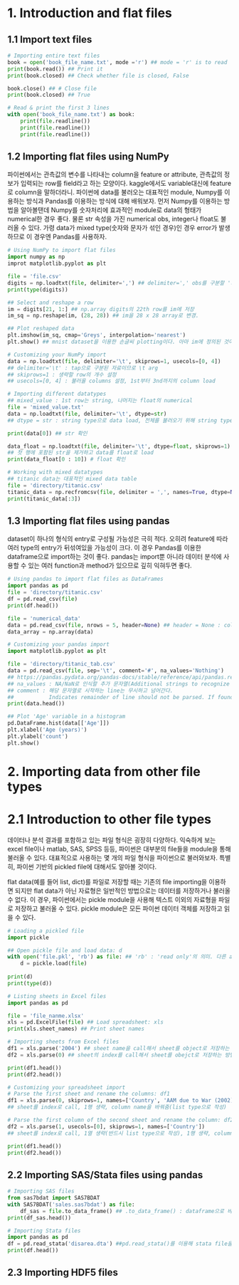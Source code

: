 # 1. Introduction and flat files
## 1.1 Import text files
```python
# Importing entire text files
book = open('book_file_name.txt', mode ='r') ## mode = 'r' is to read
print(book.read()) ## Print it
print(book.closed) ## Check whether file is closed, False

book.close() ## # Close file
print(book.closed) ## True

# Read & print the first 3 lines
with open('book_file_name.txt') as book:
    print(file.readline())
    print(file.readline())
    print(file.readline())
```

## 1.2 Importing flat files using NumPy
파이썬에서는 관측값의 변수를 나타내는 column을 feature or attribute, 관측값의 정보가 입력되는 row를 field라고 하는 모양이다. kaggle에서도 variable대신에 feature로 column을 말하더라니. 파이썬에 data를 불러오는 대표적인 module, Numpy를 이용하는 방식과 Pandas를 이용하는 방식에 대해 배워보자. 먼저 Numpy를 이용하는 방법을 알아볼탠데 Numpy를 숫자처리에 효과적인 module로 data의 형태가 numerical한 경우 좋다. 물론 str 속성을 가진 numerical obs, integer나 float도 불러올 수 있다. 가령 data가 mixed type(숫자와 문자가 섞인 경우)인 경우 error가 발생하므로 이 경우엔 Pandas를 사용하자.  

```python
# Using NumPy to import flat files
import numpy as np
improt matplotlib.pyplot as plt

file = 'file.csv'
digits = np.loadtxt(file, delimiter=',') ## delimiter=',' obs를 구분할 '지점'을 정의. csv file을 load했으므로 구분점은 ','이다.  
print(type(digits))

## Select and reshape a row
im = digits[21, 1:] ## np.array digits의 22th row를 im에 저장 
im_sq = np.reshape(im, (28, 28)) ## im을 28 x 28 array로 변경. 

## Plot reshaped data 
plt.imshow(im_sq, cmap='Greys', interpolation='nearest')  
plt.show() ## mnist dataset을 이용한 손글씨 plotting이다. 아마 im에 정의된 것이 22번째 손글씨인 듯

# Customizing your NumPy import
data = np.loadtxt(file, delimiter='\t', skiprows=1, usecols=[0, 4])
## delimiter='\t' : tap으로 구분된 자료이므로 \t arg
## skiprows=1 : 생략할 row의 개수 설정
## usecols=[0, 4] : 불러올 columns 설정, 1st부터 3nd까지의 column load

# Importing different datatypes
## mixed_value : 1st row는 string, 나머지는 float의 numerical 
file = 'mixed_value.txt'
data = np.loadtxt(file, delimiter='\t', dtype=str) 
## dtype = str : string type으로 data load, 전체를 불러오기 위해 string type으로 load 선택. 

print(data[0]) ## str 확인 

data_float = np.loadtxt(file, delimiter='\t', dtype=float, skiprows=1)
## 첫 행에 포함된 str을 제거하고 data를 float로 load
print(data_float[0 : 10]) # float 확인 

# Working with mixed datatypes 
## titanic data는 대표적인 mixed data table
file = 'directory/titanic.csv'
titanic_data = np.recfromcsv(file, delimiter = ',', names=True, dtype=None)
print(titanic_data[:3])
```
## 1.3 Importing flat files using pandas
dataset이 하나의 형식의 entry로 구성될 가능성은 극히 적다. 오히려 feature에 따라 여러 type의 entry가 뒤섞여있을 가능성이 크다. 이 경우 Pandas를 이용한 dataframe으로 import하는 것이 좋다. pandas는 import뿐 아니라 데이터 분석에 사용할 수 있는 여러 function과 method가 있으므로 깊히 익혀두면 좋다. 
```python
# Using pandas to import flat files as DataFrames
import pandas as pd 
file = 'directory/titanic.csv'
df = pd.read_csv(file)
print(df.head())

file = 'numerical_data'
data = pd.read_csv(file, nrows = 5, header=None) ## header = None : column이름 제거, column이름을 제거하면 column name이 자리에 맞는 숫자로 return된다.
data_array = np.array(data)

# Customizing your pandas import
import matplotlib.pyplot as plt

file = 'directory/titanic_tab.csv'
data = pd.read_csv(file, sep='\t', comment='#', na_values='Nothing')
## https://pandas.pydata.org/pandas-docs/stable/reference/api/pandas.read_csv.html 에서 comment와 na_values 확인 
## na_values : NA/NaN로 인식할 추가 문자열(Additional strings to recognize as NA/NaN.)
## comment : 해당 문자열로 시작하는 line는 무시하고 넘어간다. 
##           Indicates remainder of line should not be parsed. If found at the beginning of a line, the line will be ignored altogether. 
print(data.head())

## Plot 'Age' variable in a histogram
pd.DataFrame.hist(data[['Age']])
plt.xlabel('Age (years)')
plt.ylabel('count')
plt.show()
```

# 2. Importing data from other file types
# 2.1 Introduction to other file types
데이터나 분석 결과를 포함하고 있는 파일 형식은 굉장히 다양하다. 익숙하게 보는 excel file이나 matlab, SAS, SPSS 등등, 파이썬은 대부분의 file들을 module을 통해 불러올 수 있다. 대표적으로 사용하는 몇 개의 파일 형식을 파이썬으로 불러와보자. 특별히, 파이썬 기반의 pickled file에 대해서도 알아볼 것이다. 

flat data(예를 들어 list, dict)를 파일로 저장할 때는 기존의 file importing을 이용하면 되지만 flat data가 아닌 자료형은 일반적인 방법으로는 데이터를 저장하거나 불러올 수 없다. 이 경우, 파이썬에서는 pickle module을 사용해 텍스트 이외의 자료형을 파일로 저장하고 불러올 수 있다. pickle module은 모든 파이썬 데이터 객체를 저장하고 읽을 수 있다.

```python
# Loading a pickled file
import pickle

## Open pickle file and load data: d 
with open('file.pkl', 'rb') as file: ## 'rb' : 'read only'의 의미. 다른 arg로는 'binary'가 있다. 
    d = pickle.load(file)
    
print(d)
print(type(d))

# Listing sheets in Excel files
import pandas as pd

file = 'file_nanme.xlsx'
xls = pd.ExcelFile(file) ## Load spreadsheet: xls
print(xls.sheet_names) ## Print sheet names

# Importing sheets from Excel files
df1 = xls.parse('2004') ## sheet name을 call해서 sheet를 object로 저장하는 방법 
df2 = xls.parse(0) ## sheet의 index를 call해서 sheet를 obejct로 저장하는 방법

print(df1.head())
print(df2.head())

# Customizing your spreadsheet import
# Parse the first sheet and rename the columns: df1
df1 = xls.parse(0, skiprows=1, names=['Country', 'AAM due to War (2002)'])
## sheet를 index로 call, 1행 생략, column name을 바꿔줌(list type으로 작성) 

# Parse the first column of the second sheet and rename the column: df2
df2 = xls.parse(1, usecols=[0], skiprows=1, names=['Country'])
## sheet를 index로 call, 1열 생략(반드시 list type으로 작성), 1행 생략, column name을 바꿔줌(list type으로 작성)

print(df1.head())
print(df2.head())
```
## 2.2 Importing SAS/Stata files using pandas
```python
# Importing SAS files
from sas7bdat import SAS7BDAT
with SAS7BDAT('sales.sas7bdat') as file:
    df_sas = file.to_data_frame() ## .to_data_frame() : dataframe으로 바꿔주는 좋은 method
print(df_sas.head())

# Importing Stata files
import pandas as pd
df = pd.read_stata('disarea.dta') ##pd.read_stata()를 이용해 stata file을 df로 읽어올 수 있다. 
print(df.head())
```

## 2.3 Importing HDF5 files
